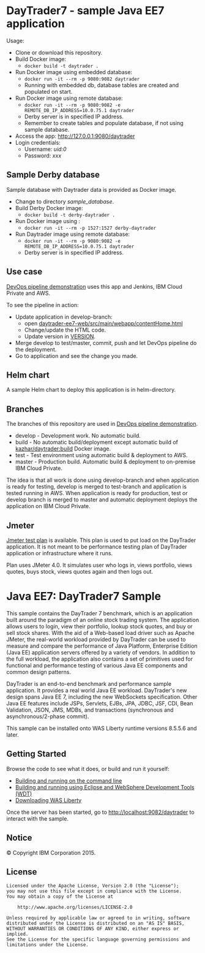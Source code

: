# DayTrader7 - sample Java EE7 application

Usage:

- Clone or download this repository.
- Build Docker image:
  - ```docker build -t daytrader .``` 
- Run Docker image using embedded database:
  - ```docker run -it --rm -p 9080:9082 daytrader```
  - Running with embedded db, database tables are created and populated on start.
- Run Docker image using remote database:
  - ```docker run -it --rm -p 9080:9082 -e REMOTE_DB_IP_ADDRESS=10.0.75.1 daytrader```
  - Derby server is in specified IP address.
  - Remember to create tables and populate database, if not using sample database.
- Access the app: http://127.0.0.1:9080/daytrader
- Login credentials:
  - Username: *uid:0*
  - Password: *xxx*
  
## Sample Derby database

Sample database with Daytrader data is provided as Docker image.

- Change to directory *sample_database*.
- Build Derby Docker image:
  - ```docker build -t derby-daytrader .``` 
- Run Docker image using :
  - ```docker run -it --rm -p 1527:1527 derby-daytrader```
- Run Daytrader image using remote database:
  - ```docker run -it --rm -p 9080:9082 -e REMOTE_DB_IP_ADDRESS=10.0.75.1 daytrader```
  - Derby server is in specified IP address.

## Use case

[DevOps pipeline demonstration](https://github.com/samisalkosuo/icp-cam-devops-demo) uses this app and Jenkins, IBM Cloud Private and AWS.

To see the pipeline in action:

- Update application in develop-branch:
  - open [daytrader-ee7-web/src/main/webapp/contentHome.html](daytrader-ee7-web/src/main/webapp/contentHome.html)
  - Change/update the HTML code.
  - Update version in [VERSION](VERSION).
- Merge develop to test/master, commit, push and let DevOps pipeline do the deployment.
- Go to application and see the change you made.

## Helm chart

A sample Helm chart to deploy this application is in helm-directory.

## Branches

The branches of this repository are used in [DevOps pipeline demonstration](https://github.com/samisalkosuo/icp-cam-devops-demo).

- develop - Development work. No automatic build.
- build - No automatic build/deployment except automatic build of [kazhar/daytrader:build](https://hub.docker.com/r/kazhar/daytrader/) Docker image.
- test - Test environment using automatic build & deployment to AWS. 
- master - Production build. Automatic build & deployment to on-premise IBM Cloud Private. 

The idea is that all work is done using develop-branch and when application is ready for testing, develop is merged to test-branch and application is tested running in AWS. When application is ready for production, test or develop branch is merged to master and automatic deployment deploys the application on IBM Cloud Private.

## Jmeter

[Jmeter test plan](jmeter_files/daytrader_jmeter4.jmx) is available. This plan is used to put load on the DayTrader application. It is not meant to be performance testing plan of DayTrader application or infrastructure where it runs.

Plan uses JMeter 4.0. It simulates user who logs in, views portfolio, views quotes, buys stock, views quotes again and then logs out.

# Java EE7: DayTrader7 Sample

This sample contains the DayTrader 7 benchmark, which is an application built around the paradigm of an online stock trading system. The application allows users to login, view their portfolio, lookup stock quotes, and buy or sell stock shares. With the aid of a Web-based load driver such as Apache JMeter, the real-world workload provided by DayTrader can be used to measure and compare the performance of Java Platform, Enterprise Edition (Java EE) application servers offered by a variety of vendors. In addition to the full workload, the application also contains a set of primitives used for functional and performance testing of various Java EE components and common design patterns.

DayTrader is an end-to-end benchmark and performance sample application. It provides a real world Java EE workload. DayTrader's new design spans Java EE 7, including the new WebSockets specification. Other Java EE features include JSPs, Servlets, EJBs, JPA, JDBC, JSF, CDI, Bean Validation, JSON, JMS, MDBs, and transactions (synchronous and asynchronous/2-phase commit).

This sample can be installed onto WAS Liberty runtime versions 8.5.5.6 and later.

## Getting Started

Browse the code to see what it does, or build and run it yourself:
* [Building and running on the command line](/docs/Using-cmd-line.md)
* [Building and running using Eclipse and WebSphere Development Tools (WDT)](/docs/Using-WDT.md)
* [Downloading WAS Liberty](/docs/Downloading-WAS-Liberty.md)

Once the server has been started, go to [http://localhost:9082/daytrader](http://localhost:9082/daytrader) to interact with the sample.

## Notice

© Copyright IBM Corporation 2015.

## License

```text
Licensed under the Apache License, Version 2.0 (the "License");
you may not use this file except in compliance with the License.
You may obtain a copy of the License at

    http://www.apache.org/licenses/LICENSE-2.0

Unless required by applicable law or agreed to in writing, software
distributed under the License is distributed on an "AS IS" BASIS,
WITHOUT WARRANTIES OR CONDITIONS OF ANY KIND, either express or implied.
See the License for the specific language governing permissions and
limitations under the License.
````
